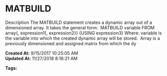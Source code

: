 # MATBUILD

Description The MATBUILD statement creates a dynamic array out of a dimensioned array. It takes the general form:  MATBUILD variable FROM array{, expression1{, expression2}} {USING expression3} Where: variable is the variable into which the created dynamic array will be stored.  Array is a previously dimensioned and assigned matrix from which the dy  

**Created At:** 9/15/2017 10:25:05 AM  
**Updated At:** 11/27/2018 8:16:21 AM  

**Tags:**
<badge text='dynamic array creation' vertical='middle' />
<badge text='dynamic arrays' vertical='middle' />
